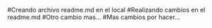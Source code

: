 #Creando archivo readme.md en el local
#Realizando cambios en el readme.md
#Otro cambio mas...
#Mas cambios por hacer...
